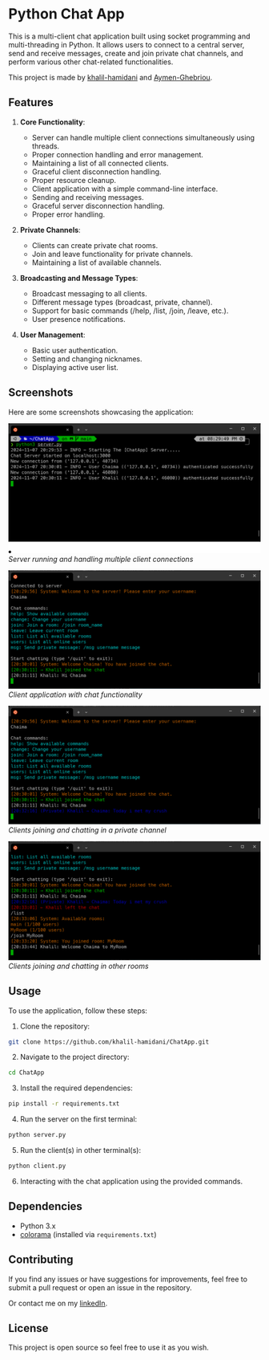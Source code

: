# Python Chat App

This is a multi-client chat application built using socket programming and multi-threading in Python. It allows users to connect to a central server, send and receive messages, create and join private chat channels, and perform various other chat-related functionalities.

This project is made by [khalil-hamidani](https://github.com/khalil-hamidani) and [Aymen-Ghebriou](https://github.com/Ghebriou).

## Features

1. **Core Functionality**:
   - Server can handle multiple client connections simultaneously using threads.
   - Proper connection handling and error management.
   - Maintaining a list of all connected clients.
   - Graceful client disconnection handling.
   - Proper resource cleanup.
   - Client application with a simple command-line interface.
   - Sending and receiving messages.
   - Graceful server disconnection handling.
   - Proper error handling.

2. **Private Channels**:
   - Clients can create private chat rooms.
   - Join and leave functionality for private channels.
   - Maintaining a list of available channels.

3. **Broadcasting and Message Types**:
   - Broadcast messaging to all clients.
   - Different message types (broadcast, private, channel).
   - Support for basic commands (/help, /list, /join, /leave, etc.).
   - User presence notifications.

4. **User Management**:
   - Basic user authentication.
   - Setting and changing nicknames.
   - Displaying active user list.

## Screenshots

Here are some screenshots showcasing the application:

![Server Running](screenshots/server.png)
*Server running and handling multiple client connections*

![Client Interface](screenshots/client.png)
*Client application with chat functionality*

![Private Messages](screenshots/private.png)
*Clients joining and chatting in a private channel*

![Rooms](screenshots/rooms.png)
*Clients joining and chatting in other rooms*

## Usage

To use the application, follow these steps:

1. Clone the repository:
```bash
git clone https://github.com/khalil-hamidani/ChatApp.git
```
2. Navigate to the project directory:
```bash
cd ChatApp 
```
3. Install the required dependencies:
```bash
pip install -r requirements.txt
```
4. Run the server on the first terminal:
```bash
python server.py
```
5. Run the client(s) in other terminal(s):
```bash
python client.py
```
6. Interacting with the chat application using the provided commands.

## Dependencies

- Python 3.x
- [colorama](https://pypi.org/project/colorama/) (installed via `requirements.txt`)

## Contributing

If you find any issues or have suggestions for improvements, feel free to submit a pull request or open an issue in the repository.

Or contact me on my [linkedIn](https://www.linkedin.com/in/khalil-hamidani).

## License

This project is open source so feel free to use it as you wish.